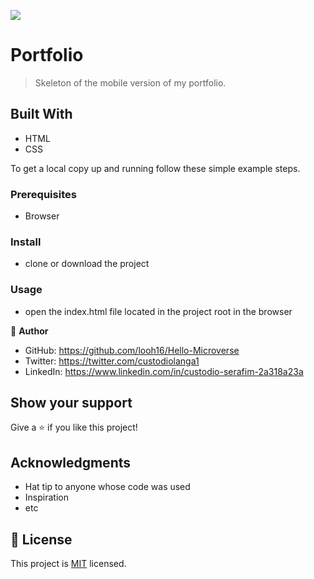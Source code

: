 ![](https://img.shields.io/badge/Microverse-blueviolet)

# Portfolio

>Skeleton of the mobile version of my portfolio.


## Built With

- HTML
- CSS

To get a local copy up and running follow these simple example steps.

### Prerequisites

- Browser

### Install

- clone or download the project

### Usage

- open the index.html file located in the project root in the browser


👤 **Author**

- GitHub: https://github.com/looh16/Hello-Microverse
- Twitter: https://twitter.com/custodiolanga1
- LinkedIn: https://www.linkedin.com/in/custodio-serafim-2a318a23a

## Show your support

Give a ⭐️ if you like this project!

## Acknowledgments

- Hat tip to anyone whose code was used
- Inspiration
- etc

## 📝 License

This project is [MIT](./MIT.md) licensed.
